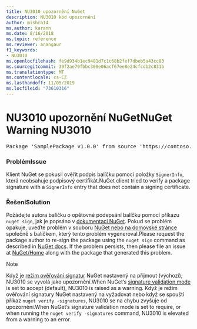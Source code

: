 ```yaml
---
title: NU3010 upozornění NuGet
description: NU3010 kód upozornění
author: mishra14
ms.author: karann
ms.date: 8/16/2018
ms.topic: reference
ms.reviewer: anangaur
f1_keywords:
- NU3010
ms.openlocfilehash: fe9d934b1ec9481d7c1c68b2fef7dbeb5a43cc83
ms.sourcegitcommit: 39f2ae79fbbc308e06acf67ee8e24cfcdb2c831b
ms.translationtype: MT
ms.contentlocale: cs-CZ
ms.lasthandoff: 11/05/2019
ms.locfileid: "73610316"
---
```

# <a name="nuget-warning-nu3010"></a><span data-ttu-id="5f9e6-103">NU3010 upozornění NuGet</span><span class="sxs-lookup"><span data-stu-id="5f9e6-103">NuGet Warning NU3010</span></span>

<pre>Package 'SamplePackage v1.0.0' from source 'https://contoso.com/index.json': The primary signature does not have a signing certificate.</pre>

### <a name="issue"></a><span data-ttu-id="5f9e6-104">Problém</span><span class="sxs-lookup"><span data-stu-id="5f9e6-104">Issue</span></span>

<span data-ttu-id="5f9e6-105">Klient NuGet se pokusil ověřit podpis balíčku pomocí položky `SignerInfo`, která neobsahuje podpisový certifikát.</span><span class="sxs-lookup"><span data-stu-id="5f9e6-105">NuGet client tried to verify a package signature with a `SignerInfo` entry that does not contain a signing certificate.</span></span>


### <a name="solution"></a><span data-ttu-id="5f9e6-106">Řešení</span><span class="sxs-lookup"><span data-stu-id="5f9e6-106">Solution</span></span>

<span data-ttu-id="5f9e6-107">Požádejte autora balíčku o opětovné podepsání balíčku pomocí příkazu `nuget sign`, jak je popsáno v [dokumentaci NuGet](https://docs.microsoft.com/nuget/create-packages/sign-a-package). Pokud se problém opakuje, uveďte problém v souboru [NuGet nebo na domovské stránce](https://github.com/NuGet/Home/issues) společně s balíčkem, který tento problém vygeneroval.</span><span class="sxs-lookup"><span data-stu-id="5f9e6-107">Please request the package author to re-sign the package using the `nuget sign` command as described in [NuGet docs](https://docs.microsoft.com/nuget/create-packages/sign-a-package). If the problem persists, then please file an issue at [NuGet/Home](https://github.com/NuGet/Home/issues) along with the package that generated this problem.</span></span>


> [!Note]
> <span data-ttu-id="5f9e6-108">Když je [režim ověřování signatur](https://docs.microsoft.com/nuget/consume-packages/installing-signed-packages#configure-package-signature-requirements) NuGet nastavený na přijmout (výchozí), NU3010 se vyvolá jako upozornění.</span><span class="sxs-lookup"><span data-stu-id="5f9e6-108">When NuGet’s [signature validation mode](https://docs.microsoft.com/nuget/consume-packages/installing-signed-packages#configure-package-signature-requirements) is set to accept (default), NU3010 is raised as a warning.</span></span> <span data-ttu-id="5f9e6-109">Když je režim ověřování signatury NuGet nastavený na vyžadovat nebo když se spouští příkaz `nuget verify -signatures`, NU3010 se na chybu zvyšuje od upozornění.</span><span class="sxs-lookup"><span data-stu-id="5f9e6-109">When NuGet’s signature validation mode is set to require, or when running the `nuget verify -signatures` command, NU3010 is elevated from a warning to an error.</span></span> 